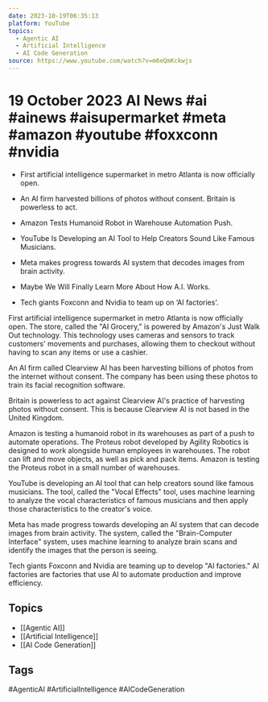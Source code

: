 ```yaml
---
date: 2023-10-19T06:35:13
platform: YouTube
topics:
  - Agentic AI
  - Artificial Intelligence
  - AI Code Generation
source: https://www.youtube.com/watch?v=m6eQmKckwjs
---
```

# 19 October 2023 AI News #ai #ainews #aisupermarket #meta #amazon #youtube #foxxconn #nvidia

- First artificial intelligence supermarket in metro Atlanta is now officially open. 

- An AI firm harvested billions of photos without consent. Britain is powerless to act.

- Amazon Tests Humanoid Robot in Warehouse Automation Push.

- YouTube Is Developing an AI Tool to Help Creators Sound Like Famous Musicians.

- Meta makes progress towards AI system that decodes images from brain activity.

- Maybe We Will Finally Learn More About How A.I. Works. 

- Tech giants Foxconn and Nvidia to team up on ‘AI factories’.

First artificial intelligence supermarket in metro Atlanta is now officially open. The store, called the "AI Grocery," is powered by Amazon's Just Walk Out technology. This technology uses cameras and sensors to track customers' movements and purchases, allowing them to checkout without having to scan any items or use a cashier.

An AI firm called Clearview AI has been harvesting billions of photos from the internet without consent. The company has been using these photos to train its facial recognition software.

Britain is powerless to act against Clearview AI's practice of harvesting photos without consent. This is because Clearview AI is not based in the United Kingdom.

Amazon is testing a humanoid robot in its warehouses as part of a push to automate operations. The Proteus robot developed by Agility Robotics is designed to work alongside human employees in warehouses. The robot can lift and move objects, as well as pick and pack items. Amazon is testing the Proteus robot in a small number of warehouses.

YouTube is developing an AI tool that can help creators sound like famous musicians. The tool, called the "Vocal Effects" tool, uses machine learning to analyze the vocal characteristics of famous musicians and then apply those characteristics to the creator's voice.

Meta has made progress towards developing an AI system that can decode images from brain activity. The system, called the "Brain-Computer Interface" system, uses machine learning to analyze brain scans and identify the images that the person is seeing.

Tech giants Foxconn and Nvidia are teaming up to develop "AI factories." AI factories are factories that use AI to automate production and improve efficiency.

## Topics
- [[Agentic AI]]
- [[Artificial Intelligence]]
- [[AI Code Generation]]

## Tags
#AgenticAI #ArtificialIntelligence #AICodeGeneration